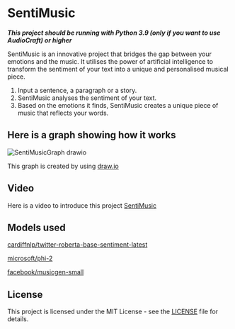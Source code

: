 # SentiMusic
***This project should be running with Python 3.9 (only if you want to use AudioCraft) or higher***

SentiMusic is an innovative project that bridges the gap between your emotions and the music. It utilises the power of artificial intelligence to transform the sentiment of your text into a unique and personalised musical piece.

1. Input a sentence, a paragraph or a story.
2. SentiMusic analyses the sentiment of your text.
3. Based on the emotions it finds, SentiMusic creates a unique piece of music that reflects your words.

## Here is a graph showing how it works
![SentiMusicGraph drawio](https://github.com/Ate329/SentiMusic/assets/74974216/cffbb033-2b13-4e60-bd22-2fbda0b7f88f)  

This graph is created by using [draw.io](https://app.diagrams.net)  
## Video
Here is a video to introduce this project [SentiMusic](https://youtu.be/uqk_niZ5mSs?si=hfDz3VbO2y89n8Qv)  

## Models used
[cardiffnlp/twitter-roberta-base-sentiment-latest](https://huggingface.co/cardiffnlp/twitter-roberta-base-sentiment-latest)  

[microsoft/phi-2](https://huggingface.co/microsoft/phi-2)  

[facebook/musicgen-small](https://huggingface.co/facebook/musicgen-small)  

## License

This project is licensed under the MIT License - see the [LICENSE](LICENSE) file for details.
